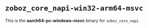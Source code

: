 # `zoboz_core_napi-win32-arm64-msvc`

This is the **aarch64-pc-windows-msvc** binary for `zoboz_core_napi`
